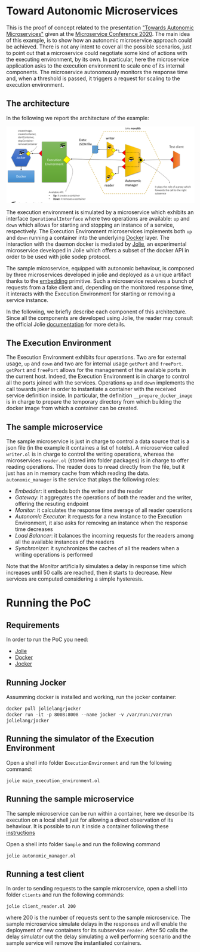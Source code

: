 # Toward Autonomic Microservices
This is the proof of concept related to the presentation ["Towards Autonomic Microservices"](https://www.conf-micro.services/2020/papers/paper_5.pdf) given at the [Microservice Conference 2020](https://www.conf-micro.services/2020/program/). The main idea of this example, is to show how an autonomic microservice approach could be achieved. There is not any intent to cover all the possible scenarios, just to point out that a microservice could negotiate some kind of actions with the executing environment, by its own. In particular, here the microservice application asks to the execution environment to scale one of its internal components. The microservice autonomously monitors the response time and, when a threshold is passed, it triggers a request for scaling to the execution environment.

## The architecture
In the following we report the architecture of the example:

![](./img/autonomicmicroservices-arch.png)

The execution environment is simulated by a microservice which exhibits an interface `OperationalInterface` where two operations are available: `up` and `down` which allows for starting and stopping an instance of a service, respectively. The Execution Environment microservices implements both `up` and `down` running a container into the underlying [Docker](https://www.docker.com/) layer. The interaction with the daemon docker is mediated by [Jolie](https://www.jolie-lang.org/), an experimental microservice developed in Jolie which offers a subset of the docker API in order to be used with jolie sodep protocol.

The sample microservice, equipped with autonomic behaviour, is composed by three microservices developed in jolie and deployed as a unique artifact thanks to the [embedding](https://docs.jolie-lang.org/v1.10.x/language-tools-and-standard-library/architectural-composition/embedding.html) primitive. Such a microservice receives a bunch of requests from a fake client and, depending on the monitored response time, it interacts with the Execution Environment for starting or removing a service instance. 

In the following, we briefly describe each component of this architecture. Since all the components are developed using Jolie, the reader may consult the official Jolie [documentation](https://docs.jolie-lang.org/v1.10.x/) for more details.

## The Execution Environment
The Execution Environment exhibits four operations. Two are for external usage, `up` and `down` and two are for internal usage `getPort` and `freePort`. `getPort` and `freePort` allows for the management of the available ports in the current host. Indeed, the Execution Environment is in charge to control all the ports joined with the services. Operations `up` and `down` implements the call towards joker in order to instantiate a container with the received service definition inside. In particular, the definition `__prepare_docker_image` is in charge to prepare the temporary directory from which building the docker image from which a container can be created.

## The sample microservice
The sample microservice is just in charge to control a data source that is a json file (in the example it containes a list of hotels). A microservice called `writer.ol` is in charge to control the writing operations, whereas the microservices `reader.ol` (stored into folder packages) is in charge to offer reading operations. The reader does to nread directly from the file, but it just has an in memory cache from which reading the data. `autonomic_manager` is the service that plays the following roles:

* _Embedder_: it embeds both the writer and the reader
* _Gateway_: it aggregates the operations of both the reader and the writer, offering the resuting endpoint
* _Monitor_: it calculates the response time average of all reader operations
* _Autonomic Executor_: it requests for a new instance to the Execution Environment, it also asks for removing an instance when the response time decreases
* _Load Balancer_: it balances the incoming requests for the readers among all the available instances of the readers
* _Synchronizer_: it synchronizes the caches of all the readers when a writing operations is performed

Note that the _Monitor_ artificially simulates a delay in response time which increases until 50 calls are reached, then it starts to decrease.
New services are computed considering a simple hysteresis.

# Running the PoC

## Requirements
In order to run the PoC you need:


* [Jolie](https://www.jolie-lang.org/)
* [Docker](https://www.docker.com/)
* [Jocker](https://jolielang.gitbook.io/docs/language-tools-and-standard-library/containerization/docker/jocker)

## Running Jocker
Assumming docker is installed and working, run the jocker container:
```
docker pull jolielang/jocker
docker run -it -p 8008:8008 --name jocker -v /var/run:/var/run jolielang/jocker
```

## Running the simulator of the Execution Environment
Open a shell into folder `ExecutionEnvironment` and run the following command:
```
jolie main_execution_environment.ol
```

## Running the sample microservice
The sample microservice can be run within a container, here we describe its execution on a local shell just for allowing a direct observation of its behaviour. It is possible to run it inside a container following these [instructions](https://jolielang.gitbook.io/docs/language-tools-and-standard-library/containerization/docker) 

Open a shell into folder `Sample` and run the following command
```
jolie autonomic_manager.ol
```

## Running a test client
In order to sending requests to the sample microservice, open a shell into folder `clients` and run the following commands:
```
jolie client_reader.ol 200
```
where 200 is the number of requests sent to the sample microservice. The sample microservice simulate delays in the responses and will enable the deployment of new containers for its subservice `reader`. After 50 calls the delay simulator cut the delay simulating a well performing scenario and the sample service will remove the instantiated containers.


